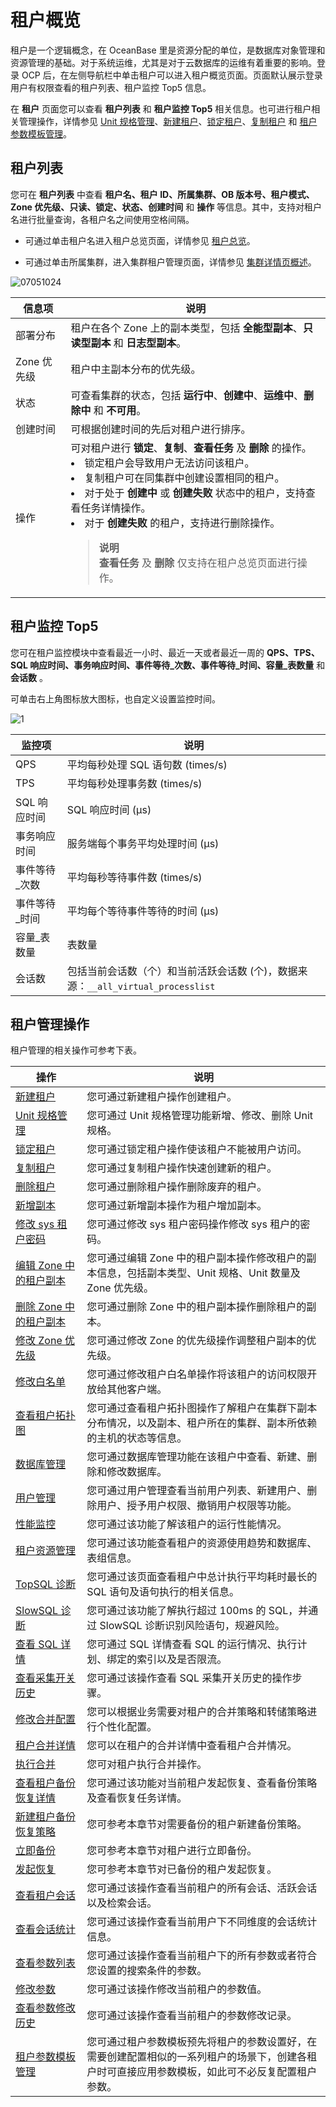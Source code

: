 # 租户概览

租户是一个逻辑概念，在 OceanBase 里是资源分配的单位，是数据库对象管理和资源管理的基础。对于系统运维，尤其是对于云数据库的运维有着重要的影响。登录 OCP 后，在左侧导航栏中单击租户可以进入租户概览页面。页面默认展示登录用户有权限查看的租户列表、租户监控 Top5 信息。

在 **租户** 页面您可以查看 **租户列表** 和 **租户监控 Top5** 相关信息。也可进行租户相关管理操作，详情参见 [Unit 规格管理](../../5.tenant-functions/2.manage-basic-tenant-operations/2.unit-specification-management.md)、[新建租户](../../5.tenant-functions/2.manage-basic-tenant-operations/1.create-a-tenant-3.md)、[锁定租户](../../5.tenant-functions/2.manage-basic-tenant-operations/4.locked-tenants.md)、[复制租户](../../5.tenant-functions/2.manage-basic-tenant-operations/5.replication-tenant.md) 和 [租户参数模板管理](../../5.tenant-functions/15.tenant-parameter-template-management.md)。

## 租户列表

您可在 **租户列表** 中查看 **租户名、租户 ID、所属集群、OB 版本号、租户模式、Zone 优先级、只读、锁定、状态、创建时间** 和 **操作** 等信息。其中，支持对租户名进行批量查询，各租户名之间使用空格间隔。

* 可通过单击租户名进入租户总览页面，详情参见 [租户总览](../2.tenant-functions-1/3.overview-of-the-Tenant-Details-page.md)。

* 可通过单击所属集群，进入集群租户管理页面，详情参见 [集群详情页概述](../../4.cluster-features/4.overview-of-cluster-tenant-management.md)。

![07051024](https://obbusiness-private.oss-cn-shanghai.aliyuncs.com/doc/img/ocp/401/%E7%A7%9F%E6%88%B7%E5%88%97%E8%A1%A81.png)

|   信息项    |    说明     |
|----------|------------|
| 部署分布     | 租户在各个 Zone 上的副本类型，包括 **全能型副本**、**只读型副本** 和 **日志型副本**。     |
| Zone 优先级 | 租户中主副本分布的优先级。   |
| 状态       | 可查看集群的状态，包括 **运行中**、**创建中**、**运维中**、**删除中** 和 **不可用**。    |
| 创建时间     | 可根据创建时间的先后对租户进行排序。  |
| 操作       | 可对租户进行 **锁定**、**复制**、**查看任务** 及 **删除** 的操作。 <li>锁定租户会导致用户无法访问该租户。</li><li>复制租户可在同集群中创建设置相同的租户。</li><li>对于处于 **创建中** 或 **创建失败** 状态中的租户，支持查看任务详情操作。</li><li>对于 **创建失败** 的租户，支持进行删除操作。 </li><blockquote>**说明**</br>**查看任务** 及 **删除** 仅支持在租户总览页面进行操作。</blockquote>|

## 租户监控 Top5

您可在租户监控模块中查看最近一小时、最近一天或者最近一周的 **QPS、TPS、SQL 响应时间、事务响应时间、事件等待_次数、事件等待_时间、容量_表数量** 和 **会话数** 。

可单击右上角图标放大图标，也自定义设置监控时间。

![1](https://help-static-aliyun-doc.aliyuncs.com/assets/img/zh-CN/1912730261/p265457.png)

|   监控项    |   说明   |
|----------|-------|
| QPS      | 平均每秒处理 SQL 语句数 (times/s)    |
| TPS      | 平均每秒处理事务数 (times/s)    |
| SQL 响应时间 | SQL 响应时间 (μs)      |
| 事务响应时间   | 服务端每个事务平均处理时间 (μs)   |
| 事件等待_次数  | 平均每秒等待事件数 (times/s)     |
| 事件等待_时间  | 平均每个等待事件等待的时间 (μs)    |
| 容量_表数量   | 表数量     |
| 会话数      | 包括当前会话数（个）和当前活跃会话数 (个)，数据来源：`__all_virtual_processlist` |

## 租户管理操作

租户管理的相关操作可参考下表。

|                               操作                                |                                    说明                                    |
|-----------------------------------------------------------------|--------------------------------------------------------------------------|
| [新建租户](../../5.tenant-functions/2.manage-basic-tenant-operations/1.create-a-tenant-3.md)             | 您可通过新建租户操作创建租户。                                                          |
| [Unit 规格管理](../../5.tenant-functions/2.manage-basic-tenant-operations/2.unit-specification-management.md)        | 您可通过 Unit 规格管理功能新增、修改、删除 Unit 规格。                                        |
| [锁定租户](../../5.tenant-functions/2.manage-basic-tenant-operations/4.locked-tenants.md)             | 您可通过锁定租户操作使该租户不能被用户访问。                                                   |
| [复制租户](../../5.tenant-functions/2.manage-basic-tenant-operations/5.replication-tenant.md)             | 您可通过复制租户操作快速创建新的租户。                                                      |
| [删除租户](../../5.tenant-functions/2.manage-basic-tenant-operations/6.delete-a-tenant.md)             | 您可通过删除租户操作删除废弃的租户。                                                       |
| [新增副本](../../5.tenant-functions/2.manage-basic-tenant-operations/7.add-copy.md)             | 您可通过新增副本操作为租户增加副本。                                                       |
| [修改 sys 租户密码](../../5.tenant-functions/2.manage-basic-tenant-operations/8.change-the-sysy-tenant-password.md)      | 您可通过修改 sys 租户密码操作修改 sys 租户的密码。                                           |
| [编辑 Zone 中的租户副本](../../5.tenant-functions/2.manage-basic-tenant-operations/9.edit-a-zone.md)   | 您可通过编辑 Zone 中的租户副本操作修改租户的副本信息，包括副本类型、Unit 规格、Unit 数量及 Zone 优先级。          |
| [删除 Zone 中的租户副本](../../5.tenant-functions/2.manage-basic-tenant-operations/10.delete-a-replica-of-a-tenant-in-a-private-zone.md)   | 您可通过删除 Zone 中的租户副本操作删除租户的副本。                                             |
| [修改 Zone 优先级](../../5.tenant-functions/2.manage-basic-tenant-operations/11.modify-a-zone-priority.md)      | 您可通过修改 Zone 的优先级操作调整租户副本的优先级。                                            |
| [修改白名单](../../5.tenant-functions/2.manage-basic-tenant-operations/12.modify-whitelist.md)            | 您可通过修改租户白名单操作将该租户的访问权限开放给其他客户端。                                          |
| [查看租户拓扑图](../../5.tenant-functions/3.view-the-tenant-topology-1.md)          | 您可通过查看租户拓扑图操作了解租户在集群下副本分布情况，以及副本、租户所在的集群、副本所依赖的主机的状态等信息。                 |
| [数据库管理](../../5.tenant-functions/4.database-management.md)            | 您可通过数据库管理功能在该租户中查看、新建、删除和修改数据库。                                          |
| [用户管理](../../5.tenant-functions/5.user-management-under-a-mysqL-tenant.md)     | 您可通过用户管理查看当前用户列表、新建用户、删除用户、授予用户权限、撤销用户权限等功能。             |
| [性能监控](../../5.tenant-functions/7.performance-monitoring.md)             | 您可通过该功能了解该租户的运行性能情况。                                                     |
| [租户资源管理](../../5.tenant-functions/8.tenant-resource-management.md)           | 您可通过该功能查看租户的资源使用趋势和数据库、表组信息。                                             |
| [TopSQL 诊断](../../5.tenant-functions/10.sql-diagnostics/2.topsql-diagnostics.md)        | 您可通过该页面查看租户中总计执行平均耗时最长的 SQL 语句及语句执行的相关信息。                                |
| [SlowSQL 诊断](../../5.tenant-functions/10.sql-diagnostics/3.slowsql-diagnostics.md)       | 您可通过该功能了解执行超过 100ms 的 SQL，并通过 SlowSQL 诊断识别风险语句，规避风险。                     |
| [查看 SQL 详情](../../5.tenant-functions/10.sql-diagnostics/5.view-sql-details.md)        | 您可通过 SQL 详情查看 SQL 的运行情况、执行计划、绑定的索引以及是否限流。                                |
| [查看采集开关历史](../../5.tenant-functions/10.sql-diagnostics/6.view-the-collection-switch-history.md)          | 您可通过该操作查看 SQL 采集开关历史的操作步骤。                                               |
| [修改合并配置](../../5.tenant-functions/11.merge-management/1.manage-merge-configuration.md)           | 您可以根据业务需要对租户的合并策略和转储策略进行个性化配置。                                   |
| [租户合并详情](../../5.tenant-functions/11.merge-management/2.merge-details.md)           | 您可以在租户的合并详情中查看租户合并情况。                                   |
| [执行合并](../../5.tenant-functions/11.merge-management/3.perform-merge.md)           | 您可对租户执行合并操作。                                   |
| [查看租户备份恢复详情](../../5.tenant-functions/12.backup-and-recover-a-tenant/1.tenant-backup-and-recovery.md)           | 您可通过该功能对当前租户发起恢复、查看备份策略及查看恢复任务详情。                                        |
| [新建租户备份恢复策略](../../5.tenant-functions/12.backup-and-recover-a-tenant/2.create-a-backup-strategy.md)               | 您可参考本章节对需要备份的租户新建备份策略。                                         |
| [立即备份](../../5.tenant-functions/12.backup-and-recover-a-tenant/3.back-up.md)               | 您可参考本章节对租户进行立即备份。                               |
| [发起恢复](../../5.tenant-functions/12.backup-and-recover-a-tenant/4.initiate-a-recovery-task.md)               | 您可参考本章节对已备份的租户发起恢复。                                |
| [查看租户会话](../../5.tenant-functions/13.session-management/1.view-tenant-sessions-1.md)           | 您可通过该操作查看当前租户的所有会话、活跃会话以及检索会话。                                           |
| [查看会话统计](../../5.tenant-functions/13.session-management/2.view-session-statistics-1.md)           | 您可通过该操作查看当前用户下不同维度的会话统计信息。                                               |
| [查看参数列表](../../5.tenant-functions/14.parameters/1.view-the-parameter-list-3.md)           | 您可通过该操作查看当前租户下的所有参数或者符合您设置的搜索条件的参数。                                      |
| [修改参数](../../5.tenant-functions/14.parameters/2.modify-parameters-3.md)             | 您可通过该操作修改当前租户的参数值。                                                       |
| [查看参数修改历史](../../5.tenant-functions/14.parameters/3.view-parameter-modification-history-3.md)         | 您可通过该操作查看当前租户的参数修改记录。                                                    |
| [租户参数模板管理](../../5.tenant-functions/15.tenant-parameter-template-management.md)         | 您可通过租户参数模板预先将租户的参数设置好，在需要创建配置相似的一系列租户的场景下，创建各租户时可直接应用参数模板，如此可不必反复配置租户参数。 |
